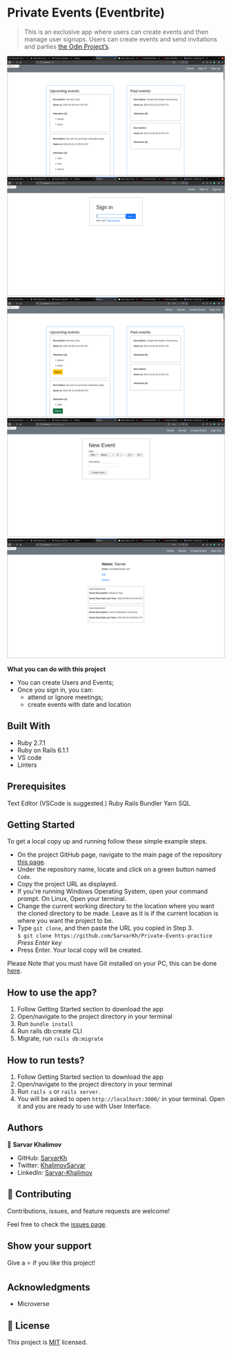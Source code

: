 # Private Events (Eventbrite)
> This is an exclusive app where users can create events and then manage user signups.
> Users can create events and send invitations and parties [the Odin Project’s](https://www.theodinproject.com/courses/ruby-on-rails/lessons/associations).

<div align="center">
  <img src="pic_01_main.png?raw=true" width="auto" height="auto"/>
</div>

<div align="center">
  <img src="pic_02_sign_in.png?raw=true" width="auto" height="auto"/>
</div>

<div align="center">
  <img src="pic_03_main_sign_in.png?raw=true" width="auto" height="auto"/>
</div>

<div align="center">
  <img src="pic_04_new_event.png?raw=true" width="auto" height="auto"/>
</div>

<div align="center">
  <img src="pic_05_profile.png?raw=true" width="auto" height="auto"/>
</div>

**What you can do with this project**
- You can create Users and Events;
- Once you sign in, you can:
  - attend or Ignore meetings;
  - create events with date and location

## Built With

- Ruby 2.7.1
- Ruby on Rails 6.1.1
- VS code
- Linters

## Prerequisites
Text Editor (VSCode is suggested.) Ruby Rails Bundler Yarn SQL

## Getting Started

To get a local copy up and running follow these simple example steps.

- On the project GitHub page, navigate to the main page of the repository [this page](https://github.com/SarvarKh/Private-Events-practice).
- Under the repository name, locate and click on a green button named `Code`.
- Copy the project URL as displayed.
- If you're running Windows Operating System, open your command prompt. On Linux, Open your terminal.
- Change the current working directory to the location where you want the cloned directory to be made. Leave as it is if the current location is where you want the project to be.
- Type `git clone`, and then paste the URL you copied in Step 3.<br>
  `$ git clone https://github.com/SarvarKh/Private-Events-practice` <em>Press Enter key</em><br>
- Press Enter. Your local copy will be created.

Please Note that you must have Git installed on your PC, this can be done [here](https://gist.github.com/derhuerst/1b15ff4652a867391f03).

## How to use the app?

1. Follow Getting Started section to download the app
2. Open/navigate to the project directory in your terminal
3. Run `bundle install`
4. Run rails db:create CLI 
5. Migrate, run `rails db:migrate`

## How to run tests?

1. Follow Getting Started section to download the app
2. Open/navigate to the project directory in your terminal
3. Run `rails s` or `rails server`.
4. You will be asked to open `http://localhost:3000/` in your terminal. Open it and you are ready to use with User Interface.

## Authors

👤 **Sarvar Khalimov**

- GitHub: [SarvarKh](https://github.com/SarvarKh)
- Twitter: [KhalimovSarvar](https://twitter.com/KhalimovSarvar)
- LinkedIn: [Sarvar-Khalimov](https://www.linkedin.com/in/sarvar-khalimov/)

## 🤝 Contributing

Contributions, issues, and feature requests are welcome!

Feel free to check the [issues page](https://github.com/SarvarKh/Private-Events-practice/issues).

## Show your support

Give a ⭐️ if you like this project!

## Acknowledgments

- Microverse

## 📝 License

This project is [MIT](https://en.wikipedia.org/wiki/MIT_License) licensed.
